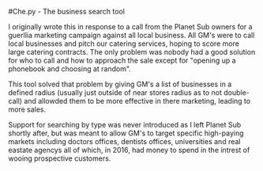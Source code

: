 #Che.py - The business search tool

I originally wrote this in response to a call from the Planet Sub owners for a guerllia marketing campaign against all local business. All GM's were to call local businesses and pitch our catering services, hoping to score more large catering contracts. The only problem was nobody had a good solution for who to call and how to approach the sale except for "opening up a phonebook and choosing at random".

This tool solved that problem by giving GM's a list of businesses in a defined radius (usually just outside of near stores radius as to not double-call) and allowded them to be more effective in there marketing, leading to more sales.
 
Support for searching by type was never introduced as I left Planet Sub shortly after, but was meant to allow GM's to target specific high-paying markets including doctors offices, dentists offices, universities and real eastate agencys all of which, in 2016, had money to spend in the intrest of wooing prospective customers.
